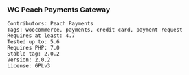 ### WC Peach Payments Gateway

```
Contributors: Peach Payments
Tags: woocommerce, payments, credit card, payment request
Requires at least: 4.7
Tested up to: 5.6
Requires PHP: 7.0
Stable tag: 2.0.2
Version: 2.0.2
License: GPLv3
```
